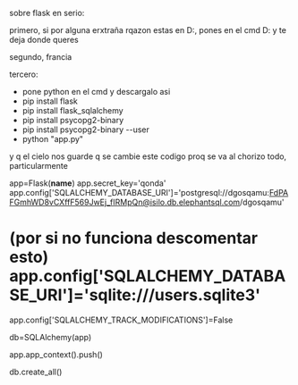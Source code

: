 sobre flask en serio:

primero, si por alguna erxtraña rqazon estas en D:, pones en el cmd D: y te deja donde queres

segundo, francia

tercero:

- pone python en el cmd y descargalo asi
- pip install flask
- pip install flask_sqlalchemy
- pip install psycopg2-binary
- pip install psycopg2-binary --user
- python "app.py"

y q el cielo nos guarde q se cambie este codigo proq se va al chorizo todo, particularmente

app=Flask(__name__)
app.secret_key='qonda'
app.config['SQLALCHEMY_DATABASE_URI']='postgresql://dgosqamu:FdPAFGmhWD8vCXffF569JwEj_fIRMpQn@isilo.db.elephantsql.com/dgosqamu'
# (por si no funciona descomentar esto) app.config['SQLALCHEMY_DATABASE_URI']='sqlite:///users.sqlite3'
app.config['SQLALCHEMY_TRACK_MODIFICATIONS']=False


db=SQLAlchemy(app)

app.app_context().push()

db.create_all()
